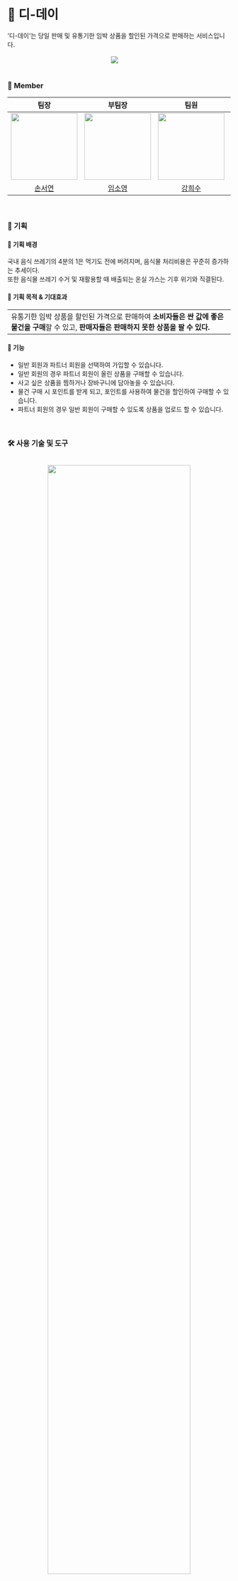 # 🛒 디-데이
<div style="font-weight: 600 font-size: 20px">
‘디-데이’는 당일 판매 및 유통기한 임박 상품을 할인된 가격으로 판매하는 서비스입니다.</div>

<br>
<div align="center">
<img src="https://github.com/seoyeonson/seoyeonson/assets/93702730/3bac4246-c501-465d-b54f-d8a82b0b94b7" style="padding-right: 20px;"/>
</div>
<br>

### 🥕 Member

|팀장|부팀장|팀원|팀원|팀원|
| :-: | :-: | :-: | :-: | :-: |
|<img src="https://github.com/seoyeonson/seoyeonson/assets/93702730/2bfd1b43-6c25-4860-b9b8-d0eae319fef0" width="150"> |<img src="https://github.com/seoyeonson/seoyeonson/assets/93702730/8900937e-cbc8-47ce-971c-7b6a9afa7ee4" width="150"> |<img src="https://github.com/seoyeonson/seoyeonson/assets/93702730/484255f7-eb85-45cf-9a64-44c071e2c506" width="150">|<img src="https://github.com/seoyeonson/seoyeonson/assets/93702730/67eb868a-51a2-47af-89bb-831687cf897e" width="150">|<img src="https://github.com/seoyeonson/seoyeonson/assets/93702730/cde57e97-4b99-492b-a469-264de60a68d5" width="150">|
|[손서연](https://github.com/seoyeonson)|[임소영](https://github.com/SOYOUNGdev)|[강희수](https://github.com/devheesukang)|[홍정수](https://github.com/JS8800gt)|[황재승](https://github.com/devHwang1)|
<br>

### 🥚 기획

#### 🍳 기획 배경
국내 음식 쓰레기의 4분의 1은 먹기도 전에 버려지며, 음식물 처리비용은 꾸준히 증가하는 추세이다.<br>
또한 음식물 쓰레기 수거 및 재활용할 때 배출되는 온실 가스는 기후 위기와 직결된다. 
<br>

#### 🍳 기획 목적 & 기대효과
<table>
    <tbody>
        <tr>
            <td>유통기한 임박 상품을 할인된 가격으로 판매하여 <b>소비자들은 싼 값에 좋은 물건을 구매</b>할 수 있고, <b>판매자들은 판매하지 못한 상품을 팔 수 있다.</b></td>
        </tr>
    </tbody>
</table>

#### 🍳 기능
- 일반 회원과 파트너 회원을 선택하여 가입할 수 있습니다.
- 일반 회원의 경우 파트너 회원이 올린 상품을 구매할 수 있습니다.
- 사고 싶은 상품을 찜하거나 장바구니에 담아놓을 수 있습니다.
- 물건 구매 시 포인트를 받게 되고, 포인트를 사용하여 물건을 할인하여 구매할 수 있습니다.
- 파트너 회원의 경우 일반 회원이 구매할 수 있도록 상품을 업로드 할 수 있습니다.

<br>
              
### 🛠️ 사용 기술 및 도구
<br>
<div align="center"><img src="https://github.com/seoyeonson/seoyeonson/assets/93702730/2b08d576-1da7-4dcb-92a4-8dfcb5ca2c62" style="width:80%;"/></div>
<br>

### 💽 DB 설계
<div align="center"><img src="https://github.com/seoyeonson/seoyeonson/assets/93702730/62e2d98d-f8f4-4a5d-ab79-2c1160e8b27e" style="width:50%;"/></div>
<br>

### 🌊 흐름도
<table style="text-align: center">
  <tr>
      <td><img src="https://github.com/seoyeonson/seoyeonson/assets/93702730/875d576f-b948-4625-8909-51ccd4a99341"/></td>
      <td><img src="https://github.com/seoyeonson/seoyeonson/assets/93702730/f44f41d5-5497-49be-a776-629a07184c07"/></td>
  </tr>
  <tr>
      <td><img src="https://github.com/seoyeonson/seoyeonson/assets/93702730/b259fbdd-de26-47b4-a805-1dd2ca6c09d4"/></td>
      <td><img src="https://github.com/seoyeonson/seoyeonson/assets/93702730/f10de4ad-e2ea-4c30-b803-45ee2e37601a"/></td>
  </tr>
</table>
<br>

### 🖥️ 페이지 이미지 
<table style="text-align: center">
  <tr>
      <td><img src="https://github.com/seoyeonson/seoyeonson/assets/93702730/0fe7affd-13fb-43fd-8369-b157305a60e2"/></td>
      <td><img src="https://github.com/seoyeonson/seoyeonson/assets/93702730/e8d8e280-04b8-4121-95f7-c24fc5d586b5"/></td>
  </tr>
  <tr>
      <td><img src="https://github.com/seoyeonson/seoyeonson/assets/93702730/f63a4ce6-e413-4626-bc07-22ceae8478d5"/></td>
      <td><img src="https://github.com/seoyeonson/seoyeonson/assets/93702730/bcf2e275-8de4-498c-8eaa-cda5784beaa2"/></td>
  </tr>
  <tr>
      <td><img src="https://github.com/seoyeonson/seoyeonson/assets/93702730/7730b430-607c-4e12-b141-c19548d5ee1a"/></td>
      <td><img src="https://github.com/seoyeonson/seoyeonson/assets/93702730/742a25b1-c36f-4539-b2c4-8494396da78e"/></td>
  </tr>
  <tr>
      <td><img src="https://github.com/seoyeonson/seoyeonson/assets/93702730/d302cdf5-ec7d-44a5-9cec-b741014dbd39"/></td>
  </tr>
</table>
<br>
<br>

### 협업 문서
📝 [기획 및 개발 notion](https://wobbly-chip-64e.notion.site/Wanted-JSP-Spring-Web-Project-e44c5186bb1c4c4cb0d62cd5b48f2cdc?pvs=4)

<br>
<br>

[사용 이미지 출처]
출처 <a href="https://kr.freepik.com/free-vector/hand-painted-watercolor-fruit-collection_13817603.htm#query=%EA%B3%BC%EC%9D%BC&position=26&from_view=keyword&track=sph&uuid=d4d344c4-b511-43bd-8bec-310542356fa9">Freepik</a>
